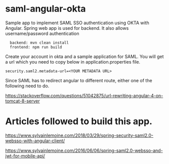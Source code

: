 # saml-angular-okta
Sample app to implement SAML SSO authentication using OKTA with Angular. Spring web app is used for backend. It also allows username/password authentication

```
  backend: mvn clean install
  frontend: npm run build
```

Create your account in okta and a sample application for SAML. You will get a url which you need to copy below in application.properties file.
```
security.saml2.metadata-url=<YOUR METADATA URL>
```


Since SAML has to redirect angular to different route, either one of the following need to do.

https://stackoverflow.com/questions/51042875/url-rewriting-angular-4-on-tomcat-8-server


# Articles followed to build this app.

https://www.sylvainlemoine.com/2018/03/29/spring-security-saml2.0-websso-with-angular-client/

https://www.sylvainlemoine.com/2016/06/06/spring-saml2.0-websso-and-jwt-for-mobile-api/
